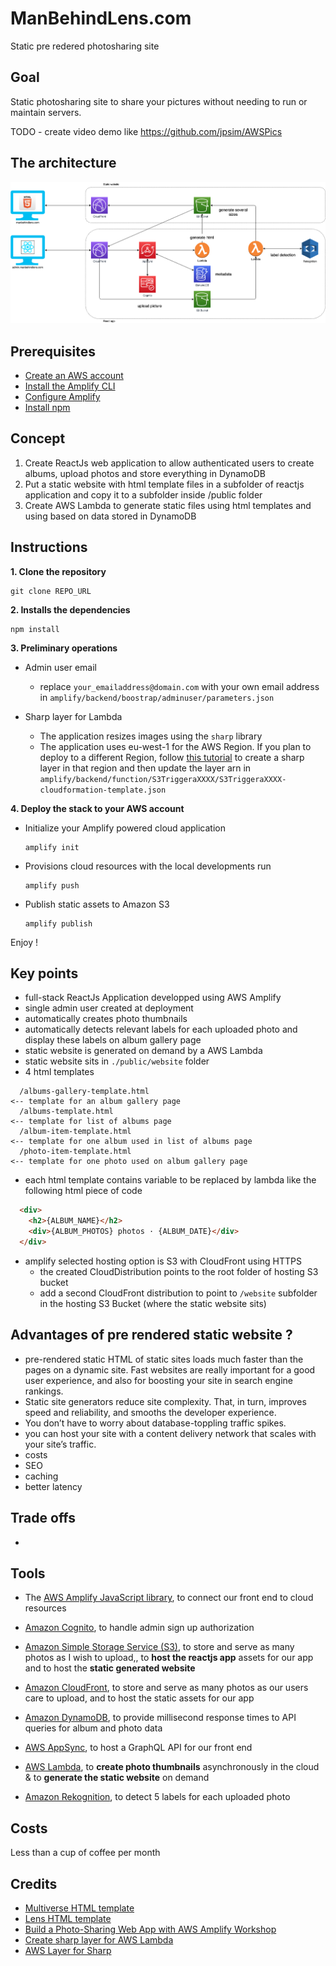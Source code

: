 # ManBehindLens.com

Static pre redered photosharing site

## Goal

Static photosharing site to share your pictures without needing to run or maintain servers.

TODO - create video demo like https://github.com/jpsim/AWSPics

## The architecture

![](public/website/assets/img/manbehindlens.png)



## Prerequisites
- [Create an AWS account](https://aws.amazon.com/fr/premiumsupport/knowledge-center/create-and-activate-aws-account/)
- [Install the Amplify CLI](https://docs.amplify.aws/cli/start/install#install-the-amplify-cli)
- [Configure Amplify](https://docs.amplify.aws/cli/start/install#configure-the-amplify-cli)
- [Install npm](https://www.npmjs.com/get-npm)

## Concept

1. Create ReactJs web application to allow authenticated users to create albums, upload photos and store everything in DynamoDB
2. Put a static website with html template files in a subfolder of reactjs application
and copy it to a subfolder inside /public folder
3. Create AWS Lambda to generate static files using html templates and using  based on data stored in DynamoDB

## Instructions

**1. Clone the repository**

  ```
  git clone REPO_URL
  ```
**2. Installs the dependencies**
  ```
  npm install
  ```
**3. Preliminary operations**

- Admin user email
  - replace `your_emailaddress@domain.com` with your own email address in `amplify/backend/boostrap/adminuser/parameters.json`

- Sharp layer for Lambda
  - The application resizes images using the `sharp` library
  - The application uses eu-west-1 for the AWS Region. If you plan to deploy to a different Region, follow [this tutorial](https://aws.amazon.com/blogs/compute/using-lambda-layers-to-simplify-your-development-process) to create a sharp layer in that region and then update the layer arn in  `amplify/backend/function/S3TriggeraXXXX/S3TriggeraXXXX-cloudformation-template.json`


**4. Deploy the stack to your AWS account**
  - Initialize your Amplify powered cloud application
    ```
    amplify init
    ```
  - Provisions cloud resources with the local developments run
    ```
    amplify push
    ```
  - Publish static assets to Amazon S3
    ```
    amplify publish
    ```
Enjoy !



## Key points

  - full-stack ReactJs Application developped using AWS Amplify
  - single admin user created at deployment 
  - automatically creates photo thumbnails
  - automatically detects relevant labels for each uploaded photo and display these labels on album gallery page
  - static website is generated on demand by a AWS Lambda
  - static website sits in `./public/website` folder
  - 4 html templates
  ```
    /albums-gallery-template.html                                       <-- template for an album gallery page
    /albums-template.html                                               <-- template for list of albums page
    /album-item-template.html                                           <-- template for one album used in list of albums page
    /photo-item-template.html                                           <-- template for one photo used on album gallery page
  ```
  - each html template contains variable to be replaced by lambda like the following html piece of code
  ```html
    <div>
      <h2>{ALBUM_NAME}</h2>
      <div>{ALBUM_PHOTOS} photos · {ALBUM_DATE}</div>
    </div>
  ```
  - amplify selected hosting option is S3 with CloudFront using HTTPS
    - the created CloudDistribution points to the root folder of hosting S3 bucket
    - add a second CloudFront distribution to point to `/website` subfolder in the hosting S3 Bucket (where the static website sits)



## Advantages of pre rendered static website ?

- pre-rendered static HTML of static sites loads much faster than the pages on a dynamic site. Fast websites are really important for a good user experience, and also for boosting your site in search engine rankings.
- Static site generators reduce site complexity. That, in turn, improves speed and reliability, and smooths the developer experience.
- You don’t have to worry about database-toppling traffic spikes.
- you can host your site with a content delivery network that scales with your site’s traffic.
- costs
- SEO
- caching
- better latency


## Trade offs
- 


 ## Tools

- The  [AWS Amplify JavaScript library](https://docs.amplify.aws/), to connect our front end to cloud resources
- [Amazon Cognito](https://aws.amazon.com/cognito/), to handle admin sign up authorization
- [Amazon Simple Storage Service (S3)](https://aws.amazon.com/s3/), to store and serve as many photos as I wish to upload,, to **host the reactjs app** assets for our app and to host the **static generated website**
- [Amazon CloudFront](https://aws.amazon.com/fr/cloudfront/), to store and serve as many photos as our users care to upload, and to host the static assets for our app

- [Amazon DynamoDB](https://aws.amazon.com/dynamodb/), to provide millisecond response times to API queries for album and photo data
- [AWS AppSync](https://aws.amazon.com/appsync/), to host a GraphQL API for our front end
- [AWS Lambda](https://aws.amazon.com/lambda/), to **create photo thumbnails** asynchronously in the cloud & to **generate the static website** on demand
- [Amazon Rekognition](https://aws.amazon.com/rekognition/), to detect 5 labels for each uploaded photo
   

## Costs
Less than a cup of coffee per month



## Credits

- [Multiverse HTML template](https://html5up.net/multiverse)
- [Lens HTML template](https://html5up.net/lens)
- [Build a Photo-Sharing Web App with AWS Amplify Workshop](https://amplify-workshop.go-aws.com/)
- [Create sharp layer for AWS Lambda](https://aws.amazon.com/blogs/compute/using-lambda-layers-to-simplify-your-development-process)
- [AWS Layer for Sharp ](https://github.com/woss/aws-lambda-layer-sharp)

